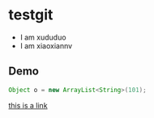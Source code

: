 # testgit

- I am xududuo
- I am xiaoxiannv

## Demo

```java
Object o = new ArrayList<String>(101);
```
[this is a link](https://baidu.com)
